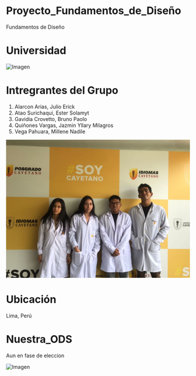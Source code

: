 
# Proyecto_Fundamentos_de_Diseño

Fundamentos de Diseño

# Universidad

![Imagen](https://semanadelcannabis.cayetano.edu.pe/assets/img/logo-upch.png)

# Intregrantes del Grupo

1. Alarcon Arias, Julio Erick
2. Atao Surichaqui, Ester Solamyt
3. Gavidia Crovetto, Bruno Paolo
4. Quiñones Vargas, Jazmin Yllary Milagros
5. Vega Pahuara, Millene Nadile

![Imagen](Archivos_de_FDD/Imagenes/Foto_integrantes_FDD.jpg)

# Ubicación

Lima, Perú

# Nuestra_ODS

Aun en fase de eleccion

![Imagen](https://www.parlamentoandino.org/images/servicios/informacion/ODS.jpg)



